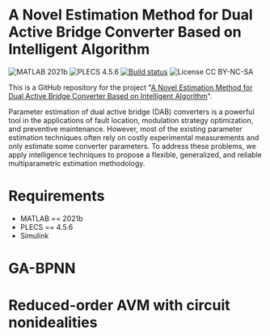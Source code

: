 # A Novel Estimation Method for Dual Active Bridge Converter Based on Intelligent Algorithm
![MATLAB 2021b](https://img.shields.io/badge/MATLAB-2021b-blue.svg?style=plastic)
![PLECS 4.5.6](https://img.shields.io/badge/PLECS-4.5.6-green.svg?style=plastic)
[![Build status](https://ci.appveyor.com/api/projects/status/8msiklxfbhlnsmxp/branch/master?svg=true)](https://ci.appveyor.com/project/TadasBaltrusaitis/openface/branch/master)
![License CC BY-NC-SA](https://img.shields.io/badge/license-CC_BY--NC--SA--green.svg?style=plastic)

This is a GitHub repository for the project "[A Novel Estimation Method for Dual Active Bridge Converter Based on Intelligent Algorithm](https://)".

Parameter estimation of dual active bridge (DAB) converters is a powerful tool in the applications of fault location, modulation strategy optimization, and preventive maintenance. However, most of the existing parameter estimation techniques often rely on costly experimental measurements and only estimate some converter parameters. To address these problems, we apply intelligence techniques to propose a flexible, generalized, and reliable multiparametric estimation methodology.

# Requirements
- MATLAB == 2021b
- PLECS == 4.5.6
- Simulink

# GA-BPNN

# Reduced-order AVM with circuit nonidealities

